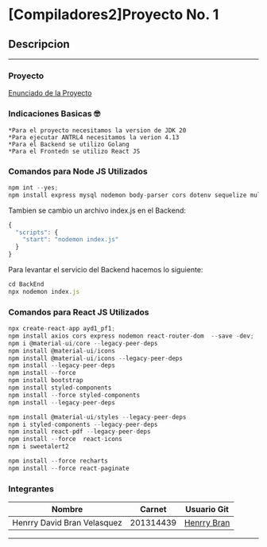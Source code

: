 # [Compiladores2]Proyecto No. 1

## Descripcion 
___
### Proyecto

[Enunciado de la Proyecto](https://drive.google.com/file/d/1YtVQyzbbN0cWqL1iA54m3sjk2G73fEWr/view?usp=sharing)

### Indicaciones Basicas :nerd_face:
    *Para el proyecto necesitamos la version de JDK 20
    *Para ejecutar ANTRL4 necesitamos la verion 4.13
    *Para el Backend se utilizo Golang
    *Para el Frontedn se utilizo React JS
### Comandos para Node JS Utilizados

```javascript
npm int --yes;
npm install express mysql nodemon body-parser cors dotenv sequelize multer --save -dev; 
```

Tambien se cambio un archivo index.js en el Backend:

```javascript
{
  "scripts": {
    "start": "nodemon index.js"
  }
} 
```

Para levantar el servicio del Backend hacemos lo siguiente:

```javascript
cd BackEnd
npx nodemon index.js


```
### Comandos para React JS Utilizados

```javascript
npx create-react-app ayd1_pf1;
npm install axios cors express nodemon react-router-dom  --save -dev;
npm i @material-ui/core --legacy-peer-deps
npm install @material-ui/icons
npm install @material-ui/icons --legacy-peer-deps
npm install --legacy-peer-deps
npm install --force
npm install bootstrap
npm install styled-components
npm install --force styled-components
npm install --legacy-peer-deps

npm install @material-ui/styles --legacy-peer-deps
npm i styled-components --legacy-peer-deps
npm install react-pdf --legacy-peer-deps
npm install --force  react-icons
npm i sweetalert2

npm install --force recharts  
npm install --force react-paginate
```

### Integrantes
| Nombre | Carnet | Usuario Git |
|----------|----------|----------|
| Henrry David Bran Velasquez | 201314439 | [Henrry Bran](https://github.com/HenrryBran-Hub) |
___

